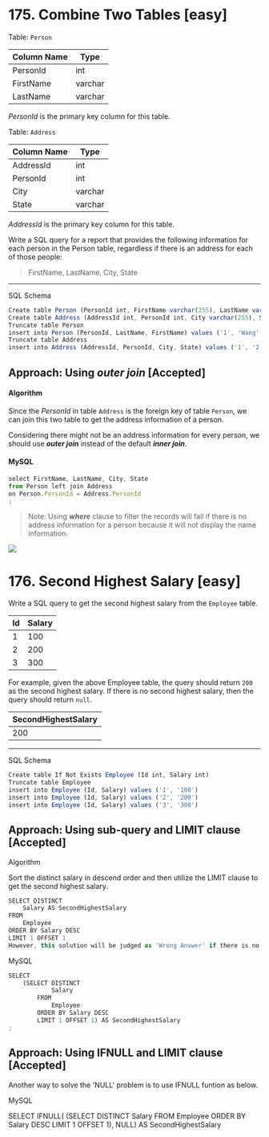# 175. Combine Two Tables [easy]

Table: `Person`

Column Name | Type
-- | --
PersonId    | int
FirstName   | varchar
LastName    | varchar

*PersonId* is the primary key column for this table.

Table: `Address`

Column Name | Type
-- | --
AddressId   | int
PersonId    | int
City        | varchar
State       | varchar

*AddressId* is the primary key column for this table.
 

Write a SQL query for a report that provides the following information for each person in the Person table, regardless if there is an address for each of those people:

> FirstName, LastName, City, State

---

SQL Schema
```javascript
Create table Person (PersonId int, FirstName varchar(255), LastName varchar(255))
Create table Address (AddressId int, PersonId int, City varchar(255), State varchar(255))
Truncate table Person
insert into Person (PersonId, LastName, FirstName) values ('1', 'Wang', 'Allen')
Truncate table Address
insert into Address (AddressId, PersonId, City, State) values ('1', '2', 'New York City', 'New York')
```
## Approach: Using _**outer join**_ [Accepted]

#### Algorithm

Since the *PersonId* in table `Address` is the foreign key of table `Person`, we can join this two table to get the address information of a person.

Considering there might not be an address information for every person, we should use _**outer join**_ instead of the default _**inner join**_.

#### MySQL
```javascript
select FirstName, LastName, City, State
from Person left join Address
on Person.PersonId = Address.PersonId
;
```
> Note: Using _**where**_ clause to filter the records will fail if there is no address information for a person because it will not display the name information.

![](https://github.com/AlexaWu/Leetcode/blob/main/SQL%20illustration/join.jpg)

# 176. Second Highest Salary [easy]

Write a SQL query to get the second highest salary from the `Employee` table.

Id | Salary
-- | ----
1  | 100
2  | 200
3  | 300

For example, given the above Employee table, the query should return `200` as the second highest salary. If there is no second highest salary, then the query should return `null`.

| SecondHighestSalary
|--|
| 200           

---

SQL Schema
```javascript
Create table If Not Exists Employee (Id int, Salary int)
Truncate table Employee
insert into Employee (Id, Salary) values ('1', '100')
insert into Employee (Id, Salary) values ('2', '200')
insert into Employee (Id, Salary) values ('3', '300')
```

## Approach: Using sub-query and LIMIT clause [Accepted]
Algorithm

Sort the distinct salary in descend order and then utilize the LIMIT clause to get the second highest salary.
```javascript
SELECT DISTINCT
    Salary AS SecondHighestSalary
FROM
    Employee
ORDER BY Salary DESC
LIMIT 1 OFFSET 1
However, this solution will be judged as 'Wrong Answer' if there is no such second highest salary since there might be only one record in this table. To overcome this issue, we can take this as a temp table.
```
MySQL
```javascript
SELECT
    (SELECT DISTINCT
            Salary
        FROM
            Employee
        ORDER BY Salary DESC
        LIMIT 1 OFFSET 1) AS SecondHighestSalary
;
```
## Approach: Using IFNULL and LIMIT clause [Accepted]
Another way to solve the 'NULL' problem is to use IFNULL funtion as below.

MySQL

SELECT
    IFNULL(
      (SELECT DISTINCT Salary
       FROM Employee
       ORDER BY Salary DESC
        LIMIT 1 OFFSET 1),
    NULL) AS SecondHighestSalary

